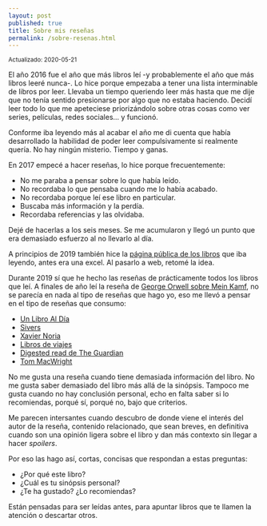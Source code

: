 ```yaml
---
layout: post
published: true
title: Sobre mis reseñas
permalink: /sobre-resenas.html
---
```


<small>Actualizado: 2020-05-21</small>

El año 2016 fue el año que más libros leí -y probablemente el año que más libros leeré nunca-. Lo hice porque empezaba a tener una lista interminable de libros por leer. Llevaba un tiempo queriendo leer más hasta que me dije que no tenía sentido presionarse por algo que no estaba haciendo. Decidí leer todo lo que me apeteciese priorizándolo sobre otras cosas como ver series, películas, redes sociales... y funcionó.

Conforme iba leyendo más al acabar el año me di cuenta que había desarrollado la habilidad de poder leer compulsivamente si realmente quería. No hay ningún misterio. Tiempo y ganas.

En 2017 empecé a hacer reseñas, lo hice porque frecuentemente:

  * No me paraba a pensar sobre lo que había leído.
  * No recordaba lo que pensaba cuando me lo había acabado.
  * No recordaba porque leí ese libro en particular.
  * Buscaba más información y la perdía.
  * Recordaba referencias y las olvidaba.

Dejé de hacerlas a los seis meses. Se me acumularon y llegó un punto que era demasiado esfuerzo al no llevarlo al día.

A principios de 2019 también hice la [página pública de los libros](/bookshelf) que iba leyendo, antes era una excel. Al pasarlo a web, retomé la idea.

Durante 2019 sí que he hecho las reseñas de prácticamente todos los libros que leí. A finales de año leí la reseña de [George Orwell sobre Mein Kamf](https://bookmarks.reviews/george-orwells-1940-review-of-mein-kampf/), no se parecía en nada al tipo de reseñas que hago yo, eso me llevó a pensar en el tipo de reseñas que consumo:

  * [Un Libro Al Día](https://unlibroaldia.blogspot.com/)
  * [Sivers](https://sivers.org/book)
  * [Xavier Noria](https://hashref.com/reading)
  * [Libros de viajes](https://literaturadeviajes.com/)
  * [Digested read de The Guardian](https://www.theguardian.com/books/series/digestedread)
  * [Tom MacWright](https://macwright.org/reading/)

No me gusta una reseña cuando tiene demasiada información del libro. No me gusta saber demasiado del libro más allá de la sinópsis. Tampoco me gusta cuando no hay conclusión personal, echo en falta saber si lo recomiendas, porqué sí, porqué no, bajo que criterios.

Me parecen intersantes cuando descubro de donde viene el interés del autor de la reseña, contenido relacionado, que sean breves, en definitiva cuando son una opinión ligera sobre el libro y dan más contexto sin llegar a hacer _spoilers_.

Por eso las hago así, cortas, concisas que respondan a estas preguntas:

  * ¿Por qué este libro?
  * ¿Cuál es tu sinópsis personal?
  * ¿Te ha gustado? ¿Lo recomiendas?

Están pensadas para ser leídas antes, para apuntar libros que te llamen la atención o descartar otros.
